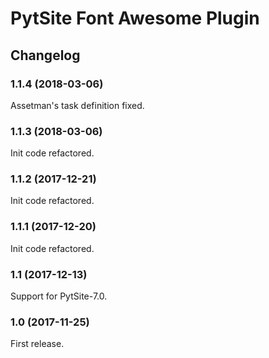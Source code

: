 # PytSite Font Awesome Plugin


## Changelog


### 1.1.4 (2018-03-06)

Assetman's task definition fixed.


### 1.1.3 (2018-03-06)

Init code refactored.


### 1.1.2 (2017-12-21)

Init code refactored.


### 1.1.1 (2017-12-20)

Init code refactored.


### 1.1 (2017-12-13)

Support for PytSite-7.0.


### 1.0 (2017-11-25)

First release.
